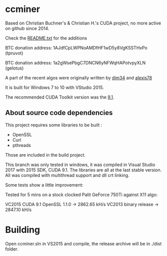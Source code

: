 # ccminer

Based on Christian Buchner's &amp; Christian H.'s CUDA project, no more active on github since 2014.

Check the [README.txt](README.txt) for the additions

BTC donation address: 1AJdfCpLWPNoAMDfHF1wD5y8VgKSSTHxPo (tpruvot)

BTC donation address: 1a2gWsePbgC7DNCN6yNFWqHAPotvpyXLN  (gelotus)


A part of the recent algos were originally written by [djm34](https://github.com/djm34) and [alexis78](https://github.com/alexis78)

It is built for Windows 7 to 10 with VStudio 2015.

The recommended CUDA Toolkit version was the [9.1](https://developer.nvidia.com/compute/cuda/9.1/Prod/local_installers/cuda_9.1.85_win10).

About source code dependencies
------------------------------

This project requires some libraries to be built :

- OpenSSL
- Curl
- pthreads

Those are included in the build project.

This branch was only tested in windows, it was compiled in Visual Studio 2017 with 2015 SDK, CUDA 9.1.
The libraries are all at the last stable version.
All was compiled with multithread support and dll crt linking.

Some tests show a little improvement:

Tested for 5 mins on a stock clocked Palit GeForce 750Ti against X11 algo:

VC2015 CUDA 9.1 OpenSSL 1.1.0 -> 2862.65 kH/s
VC2013 binary release         -> 2847.10 kH/s

# Building

Open ccminer.sln in VS2015 and compile, the release archive will be in ./dist folder.